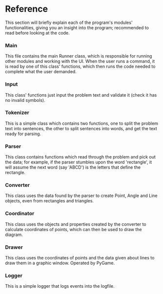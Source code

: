 # Reference
This section will briefly explain each of the program's modules' functionalities, giving you an insight into the program; recommended to read before looking at the code.

### Main
This file contains the main Runner class, which is responsible for running other modules and working with the UI. When the user runs a command, it is read by one of this class' functions, which then runs the code needed to complete what the user demanded.

### Input
This class' functions just input the problem text and validate it (check it has no invalid symbols).

### Tokenizer
This is a simple class which contains two functions, one to split the problem text into sentences, the other to split sentences into words, and get the text ready for parsing.

### Parser
This class contains functions which read through the problem and pick out the data; for example, if the parser stumbles upon the word 'rectangle', it will assume the next word (say 'ABCD') is the letters that define the rectangle.

### Converter
This class uses the data found by the parser to create Point, Angle and Line objects, even from rectangles and triangles.

### Coordinator
This class uses the objects and properties created by the converter to calculate coordinates of points, which can then be used to draw the diagram.

### Drawer
This class uses the coordinates of points and the data given about lines to draw them in a graphic window. Operated by PyGame.

### Logger
This is a simple logger that logs events into the logfile. 